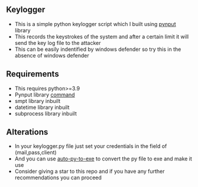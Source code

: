 ## Keylogger
- This is a simple python keylogger script which I built using [pynput](https://pypi.org/project/pynput/) library 
- This records the keystrokes of the system and after a certain limit it will send the key log file to the attacker
- This can be easily indentified by windows defender so try this in the absence of windows defender
## Requirements
- This requires python>=3.9
- Pynput library [command](https://pypi.org/project/pynput/)
- smpt library inbuilt
- datetime library inbuilt
- subprocess library inbuilt 
## Alterations 
- In your keylogger.py file just set your credentials in the field of (mail,pass,client)
- And you can use [auto-py-to-exe](https://pypi.org/project/auto-py-to-exe/) to convert the py file to exe and make it use
- Consider giving a star to this repo and if you have any further recommendations you can proceed 
